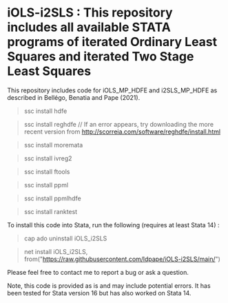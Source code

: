 # iOLS-i2SLS : This repository includes all available STATA programs of iterated Ordinary Least Squares and iterated Two Stage Least Squares

This repository includes code for iOLS_MP_HDFE and i2SLS_MP_HDFE as described in Bellégo, Benatia and Pape (2021).

>ssc install hdfe

>ssc install reghdfe  // If an error appears, try downloading the more recent version from http://scorreia.com/software/reghdfe/install.html

>ssc install moremata

>ssc install ivreg2

>ssc install ftools

>ssc install ppml

>ssc install ppmlhdfe 

>ssc install ranktest

To install this code into Stata, run the following (requires at least Stata 14) : 

>cap ado uninstall iOLS_i2SLS

>net install iOLS_i2SLS, from("https://raw.githubusercontent.com/ldpape/iOLS-i2SLS/main/")

Please feel free to contact me to report a bug or ask a question. 

Note, this code is provided as is and may include potential errors.  It has been tested for Stata version 16 but has also worked on Stata 14. 


